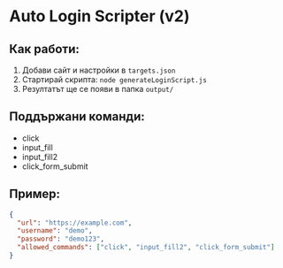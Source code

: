 # Auto Login Scripter (v2)

## Как работи:
1. Добави сайт и настройки в `targets.json`
2. Стартирай скрипта: `node generateLoginScript.js`
3. Резултатът ще се появи в папка `output/`

## Поддържани команди:
- click
- input_fill
- input_fill2
- click_form_submit

## Пример:
```json
{
  "url": "https://example.com",
  "username": "demo",
  "password": "demo123",
  "allowed_commands": ["click", "input_fill2", "click_form_submit"]
}
```